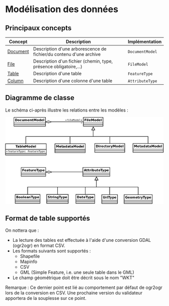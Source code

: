 
# Modélisation des données

## Principaux concepts

| Concept                                                       | Description                                                        | Implémentation  |
|---------------------------------------------------------------|--------------------------------------------------------------------|-----------------|
| [Document](https://github.com/IGNF/validator-schema#document) | Description d'une arborescence de fichier/du contenu d'une archive | `DocumentModel` |
| [File](https://github.com/IGNF/validator-schema#file)         | Description d'un fichier (chemin, type, présence obligatoire,...)  | `FileModel`     |
| [Table](https://github.com/IGNF/validator-schema#table)       | Description d'une table                                            | `FeatureType`   |
| [Column](https://github.com/IGNF/validator-schema#column)     | Description d'une colonne d'une table                              | `AttributeType` |

## Diagramme de classe

Le schéma ci-après illustre les relations entre les modèles :

![Diagramme de classe](img/class-diagram.jpeg)

## Format de table supportés

On nottera que :

* La lecture des tables est effectuée à l'aide d'une conversion GDAL (ogr2ogr) en format CSV.
* Les formats suivants sont supportés :
  * Shapefile
  * Mapinfo
  * CSV
  * GML (Simple Feature, i.e. une seule table dans le GML)
* Le champ géométrique doit être décrit sous le nom "WKT"

Remarque : Ce dernier point est lié au comportement par défaut de ogr2ogr lors de la conversion en CSV. Une prochaine version du validateur apportera de la souplesse sur ce point.
